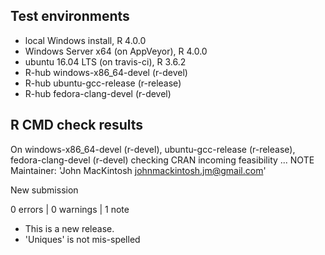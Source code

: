 ## Test environments
- local Windows install, R 4.0.0
- Windows Server x64 (on AppVeyor), R 4.0.0
- ubuntu 16.04 LTS (on travis-ci), R 3.6.2
- R-hub windows-x86_64-devel (r-devel)
- R-hub ubuntu-gcc-release (r-release)
- R-hub fedora-clang-devel (r-devel)

## R CMD check results
On windows-x86_64-devel (r-devel), ubuntu-gcc-release (r-release), fedora-clang-devel (r-devel)
  checking CRAN incoming feasibility ... NOTE
  Maintainer: 'John MacKintosh <johnmackintosh.jm@gmail.com>'
  
  New submission

0 errors | 0 warnings | 1 note


- This is a new release.
- 'Uniques' is not mis-spelled

